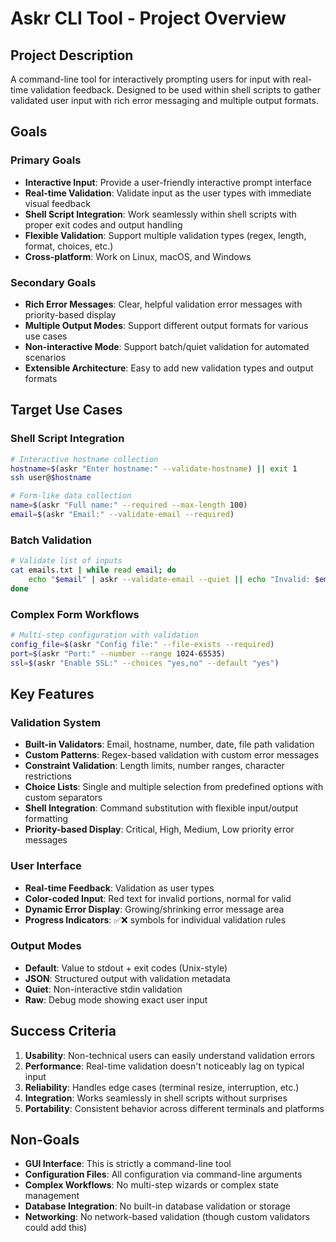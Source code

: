 # Askr CLI Tool - Project Overview

## Project Description

A command-line tool for interactively prompting users for input with real-time validation feedback. Designed to be used within shell scripts to gather validated user input with rich error messaging and multiple output formats.

## Goals

### Primary Goals
- **Interactive Input**: Provide a user-friendly interactive prompt interface
- **Real-time Validation**: Validate input as the user types with immediate visual feedback
- **Shell Script Integration**: Work seamlessly within shell scripts with proper exit codes and output handling
- **Flexible Validation**: Support multiple validation types (regex, length, format, choices, etc.)
- **Cross-platform**: Work on Linux, macOS, and Windows

### Secondary Goals
- **Rich Error Messages**: Clear, helpful validation error messages with priority-based display
- **Multiple Output Modes**: Support different output formats for various use cases
- **Non-interactive Mode**: Support batch/quiet validation for automated scenarios
- **Extensible Architecture**: Easy to add new validation types and output formats

## Target Use Cases

### Shell Script Integration
```bash
# Interactive hostname collection
hostname=$(askr "Enter hostname:" --validate-hostname) || exit 1
ssh user@$hostname

# Form-like data collection
name=$(askr "Full name:" --required --max-length 100)
email=$(askr "Email:" --validate-email --required)
```

### Batch Validation
```bash
# Validate list of inputs
cat emails.txt | while read email; do
    echo "$email" | askr --validate-email --quiet || echo "Invalid: $email"
done
```

### Complex Form Workflows
```bash
# Multi-step configuration with validation
config_file=$(askr "Config file:" --file-exists --required)
port=$(askr "Port:" --number --range 1024-65535)
ssl=$(askr "Enable SSL:" --choices "yes,no" --default "yes")
```

## Key Features

### Validation System
- **Built-in Validators**: Email, hostname, number, date, file path validation
- **Custom Patterns**: Regex-based validation with custom error messages
- **Constraint Validation**: Length limits, number ranges, character restrictions
- **Choice Lists**: Single and multiple selection from predefined options with custom separators
- **Shell Integration**: Command substitution with flexible input/output formatting
- **Priority-based Display**: Critical, High, Medium, Low priority error messages

### User Interface
- **Real-time Feedback**: Validation as user types
- **Color-coded Input**: Red text for invalid portions, normal for valid
- **Dynamic Error Display**: Growing/shrinking error message area
- **Progress Indicators**: ✅❌ symbols for individual validation rules

### Output Modes
- **Default**: Value to stdout + exit codes (Unix-style)
- **JSON**: Structured output with validation metadata
- **Quiet**: Non-interactive stdin validation
- **Raw**: Debug mode showing exact user input

## Success Criteria

1. **Usability**: Non-technical users can easily understand validation errors
2. **Performance**: Real-time validation doesn't noticeably lag on typical input
3. **Reliability**: Handles edge cases (terminal resize, interruption, etc.)
4. **Integration**: Works seamlessly in shell scripts without surprises
5. **Portability**: Consistent behavior across different terminals and platforms

## Non-Goals

- **GUI Interface**: This is strictly a command-line tool
- **Configuration Files**: All configuration via command-line arguments
- **Complex Workflows**: No multi-step wizards or complex state management
- **Database Integration**: No built-in database validation or storage
- **Networking**: No network-based validation (though custom validators could add this)
